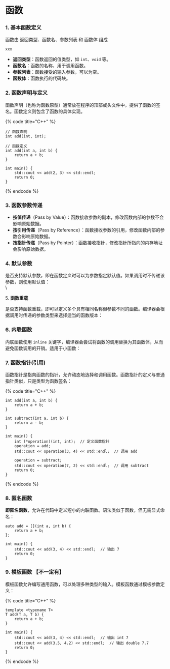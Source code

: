 # 函数

### 1. **基本函数定义** <a href="#id-1.-ji-ben-han-shu-ding-yi" id="id-1.-ji-ben-han-shu-ding-yi"></a>

函数由 返回类型、函数名、参数列表 和 函数体 组成

```
xxx

```

* **返回类型**：函数返回的值类型，如 `int`、`void` 等。
* **函数名**：函数的名称，用于调用函数。
* **参数列表**：函数接受的输入参数，可以为空。
* **函数体**：函数执行的代码块。

### 2. **函数声明与定义**

函数声明（也称为函数原型）通常放在程序的顶部或头文件中，提供了函数的签名。函数定义则包含了函数的具体实现。

{% code title="C++" %}
```
// 函数声明
int add(int, int);

// 函数定义
int add(int a, int b) {
    return a + b;
}

int main() {
    std::cout << add(2, 3) << std::endl;
    return 0;
}
```
{% endcode %}



### 3. **函数参数传递** <a href="#id-3.-han-shu-can-shu-chuan-di" id="id-3.-han-shu-can-shu-chuan-di"></a>

* **按值传递**（Pass by Value）：函数接收参数的副本，修改函数内部的参数不会影响原始数据。
* **按引用传递**（Pass by Reference）：函数接收参数的引用，修改函数内部的参数会影响原始数据。
* **按指针传递**（Pass by Pointer）：函数接收指针，修改指针所指向的内存地址会影响原始数据。

### 4. **默认参数** <a href="#id-4.-mo-ren-can-shu" id="id-4.-mo-ren-can-shu"></a>

是否支持默认参数，即在函数定义时可以为参数指定默认值。如果调用时不传递该参数，则使用默认值：\
\


5\. **函数重载**

是否支持函数重载，即可以定义多个具有相同名称但参数不同的函数。编译器会根据调用时传递的参数类型来选择适当的函数版本：



### 6. **内联函数** <a href="#id-6.-nei-lian-han-shu" id="id-6.-nei-lian-han-shu"></a>

内联函数使用 `inline` 关键字，编译器会尝试将函数的调用替换为其函数体，从而避免函数调用的开销。适用于小函数：



### 7. **函数指针(引用)** <a href="#id-8.-han-shu-zhi-zhen" id="id-8.-han-shu-zhi-zhen"></a>

函数指针是指向函数的指针，允许动态地选择和调用函数。函数指针的定义与普通指针类似，只是类型为函数签名：

{% code title="C++" %}
```
int add(int a, int b) {
    return a + b;
}

int subtract(int a, int b) {
    return a - b;
}

int main() {
    int (*operation)(int, int);  // 定义函数指针
    operation = add;
    std::cout << operation(3, 4) << std::endl;  // 调用 add

    operation = subtract;
    std::cout << operation(7, 2) << std::endl;  // 调用 subtract
    return 0;
}
```
{% endcode %}



### 8. 匿名函数 <a href="#id-9.-lambda-biao-da-shi" id="id-9.-lambda-biao-da-shi"></a>

**即匿名函数**，允许在代码中定义短小的内联函数。语法类似于函数，但无需显式命名：

```
auto add = [](int a, int b) {
    return a + b;
};

int main() {
    std::cout << add(3, 4) << std::endl;  // 输出 7
    return 0;
}
```

### 9. **模板函数 【不一定有】** <a href="#id-10.-mu-ban-han-shu" id="id-10.-mu-ban-han-shu"></a>

模板函数允许编写通用函数，可以处理多种类型的输入。模板函数通过模板参数定义：

{% code title="C++" %}
```
template <typename T>
T add(T a, T b) {
    return a + b;
}

int main() {
    std::cout << add(3, 4) << std::endl;  // 输出 int 7
    std::cout << add(3.5, 4.2) << std::endl;  // 输出 double 7.7
    return 0;
}
```
{% endcode %}



